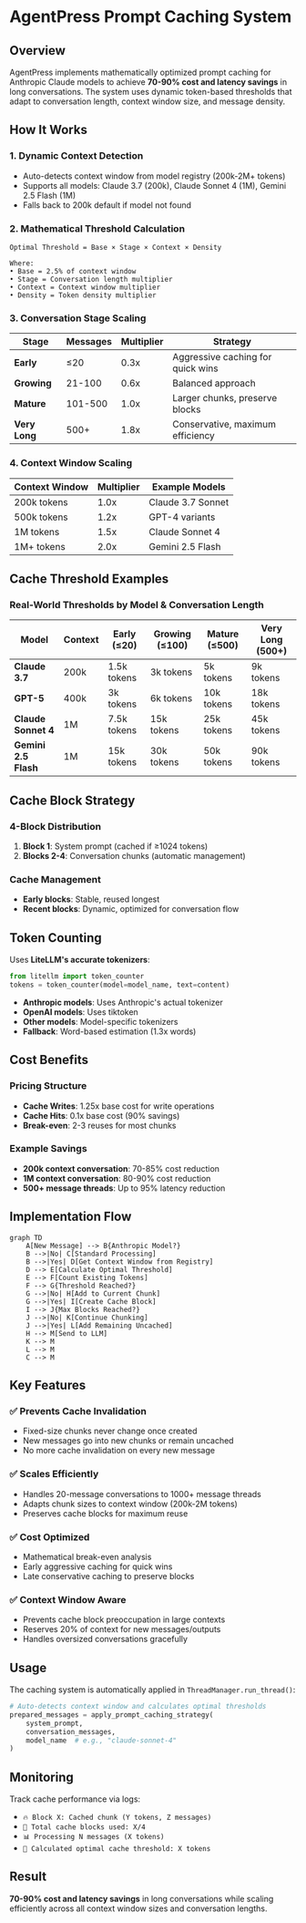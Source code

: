 # AgentPress Prompt Caching System

## Overview

AgentPress implements mathematically optimized prompt caching for Anthropic Claude models to achieve **70-90% cost and latency savings** in long conversations. The system uses dynamic token-based thresholds that adapt to conversation length, context window size, and message density.

## How It Works

### 1. **Dynamic Context Detection**
- Auto-detects context window from model registry (200k-2M+ tokens)
- Supports all models: Claude 3.7 (200k), Claude Sonnet 4 (1M), Gemini 2.5 Flash (1M)
- Falls back to 200k default if model not found

### 2. **Mathematical Threshold Calculation**

```
Optimal Threshold = Base × Stage × Context × Density

Where:
• Base = 2.5% of context window
• Stage = Conversation length multiplier
• Context = Context window multiplier  
• Density = Token density multiplier
```

### 3. **Conversation Stage Scaling**

| Stage | Messages | Multiplier | Strategy |
|-------|----------|------------|----------|
| **Early** | ≤20 | 0.3x | Aggressive caching for quick wins |
| **Growing** | 21-100 | 0.6x | Balanced approach |
| **Mature** | 101-500 | 1.0x | Larger chunks, preserve blocks |
| **Very Long** | 500+ | 1.8x | Conservative, maximum efficiency |

### 4. **Context Window Scaling**

| Context Window | Multiplier | Example Models |
|----------------|------------|----------------|
| 200k tokens | 1.0x | Claude 3.7 Sonnet |
| 500k tokens | 1.2x | GPT-4 variants |
| 1M tokens | 1.5x | Claude Sonnet 4 |
| 1M+ tokens | 2.0x | Gemini 2.5 Flash |

## Cache Threshold Examples

### Real-World Thresholds by Model & Conversation Length

| Model | Context | Early (≤20) | Growing (≤100) | Mature (≤500) | Very Long (500+) |
|-------|---------|-------------|----------------|---------------|------------------|
| **Claude 3.7** | 200k | 1.5k tokens | 3k tokens | 5k tokens | 9k tokens |
| **GPT-5** | 400k | 3k tokens | 6k tokens | 10k tokens | 18k tokens |
| **Claude Sonnet 4** | 1M | 7.5k tokens | 15k tokens | 25k tokens | 45k tokens |
| **Gemini 2.5 Flash** | 1M | 15k tokens | 30k tokens | 50k tokens | 90k tokens |

## Cache Block Strategy

### 4-Block Distribution
1. **Block 1**: System prompt (cached if ≥1024 tokens)
2. **Blocks 2-4**: Conversation chunks (automatic management)

### Cache Management
- **Early blocks**: Stable, reused longest
- **Recent blocks**: Dynamic, optimized for conversation flow

## Token Counting

Uses **LiteLLM's accurate tokenizers**:
```python
from litellm import token_counter
tokens = token_counter(model=model_name, text=content)
```

- **Anthropic models**: Uses Anthropic's actual tokenizer
- **OpenAI models**: Uses tiktoken
- **Other models**: Model-specific tokenizers
- **Fallback**: Word-based estimation (1.3x words)

## Cost Benefits

### Pricing Structure
- **Cache Writes**: 1.25x base cost for write operations
- **Cache Hits**: 0.1x base cost (90% savings)
- **Break-even**: 2-3 reuses for most chunks

### Example Savings
- **200k context conversation**: 70-85% cost reduction
- **1M context conversation**: 80-90% cost reduction
- **500+ message threads**: Up to 95% latency reduction

## Implementation Flow

```mermaid
graph TD
    A[New Message] --> B{Anthropic Model?}
    B -->|No| C[Standard Processing]
    B -->|Yes| D[Get Context Window from Registry]
    D --> E[Calculate Optimal Threshold]
    E --> F[Count Existing Tokens]
    F --> G{Threshold Reached?}
    G -->|No| H[Add to Current Chunk]
    G -->|Yes| I[Create Cache Block]
    I --> J{Max Blocks Reached?}
    J -->|No| K[Continue Chunking]
    J -->|Yes| L[Add Remaining Uncached]
    H --> M[Send to LLM]
    K --> M
    L --> M
    C --> M
```

## Key Features

### ✅ **Prevents Cache Invalidation**
- Fixed-size chunks never change once created
- New messages go into new chunks or remain uncached
- No more cache invalidation on every new message

### ✅ **Scales Efficiently**
- Handles 20-message conversations to 1000+ message threads
- Adapts chunk sizes to context window (200k-2M tokens)
- Preserves cache blocks for maximum reuse

### ✅ **Cost Optimized**
- Mathematical break-even analysis
- Early aggressive caching for quick wins
- Late conservative caching to preserve blocks

### ✅ **Context Window Aware**
- Prevents cache block preoccupation in large contexts
- Reserves 20% of context for new messages/outputs
- Handles oversized conversations gracefully

## Usage

The caching system is automatically applied in `ThreadManager.run_thread()`:

```python
# Auto-detects context window and calculates optimal thresholds
prepared_messages = apply_prompt_caching_strategy(
    system_prompt, 
    conversation_messages, 
    model_name  # e.g., "claude-sonnet-4"
)
```

## Monitoring

Track cache performance via logs:
- `🔥 Block X: Cached chunk (Y tokens, Z messages)`
- `🎯 Total cache blocks used: X/4`
- `📊 Processing N messages (X tokens)`
- `🧮 Calculated optimal cache threshold: X tokens`

## Result

**70-90% cost and latency savings** in long conversations while scaling efficiently across all context window sizes and conversation lengths.

